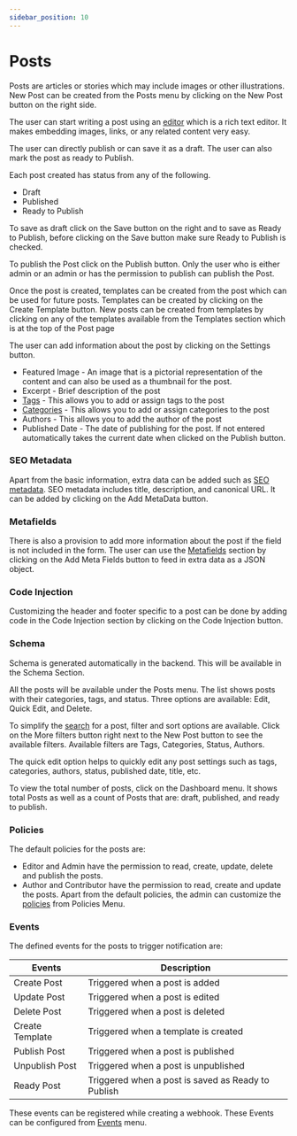 ```yaml
---
sidebar_position: 10
---
```


# Posts

Posts are articles or stories which may include images or other illustrations.
New Post can be created from the Posts menu by clicking on the New Post button on the right side.

The user can start writing a post using an [editor](/docs/features/powerful-editor) which is a rich text editor. It makes embedding images, links, or any related content very easy.

The user can directly publish or can save it as a draft. The user can also mark the post as ready to Publish.

Each post created has status from any of the following.

- Draft
- Published
- Ready to Publish

To save as draft click on the Save button on the right and to save as Ready to Publish, before clicking on the Save button make sure Ready to Publish is checked.

To publish the Post click on the Publish button. Only the user who is either admin or an admin or has the permission to publish can publish the Post.

Once the post is created, templates can be created from the post which can be used for future posts. Templates can be created by clicking on the Create Template button.
New posts can be created from templates by clicking on any of the templates available from the Templates section which is at the top of the Post page

The user can add information about the post by clicking on the Settings button.

- Featured Image - An image that is a pictorial representation of the content and can also be used as a thumbnail for the post.
- Excerpt - Brief description of the post
- [Tags](/docs/core-concepts/tags) - This allows you to add or assign tags to the post
- [Categories](/docs/core-concepts/categories) - This allows you to add or assign categories to the post
- Authors - This allows you to add the author of the post
- Published Date - The date of publishing for the post. If not entered automatically takes the current date when clicked on the Publish button.

### SEO Metadata

Apart from the basic information, extra data can be added such as [SEO metadata](/docs/features/search-engine-optimisation). SEO metadata includes title, description, and canonical URL. It can be added by clicking on the Add MetaData button.

### Metafields

There is also a provision to add more information about the post if the field is not included in the form. The user can use the [Metafields](/docs/features/extend-features) section by clicking on the Add Meta Fields button to feed in extra data as a JSON object.

### Code Injection

Customizing the header and footer specific to a post can be done by adding code in the Code Injection section by clicking on the Code Injection button.

### Schema
Schema is generated automatically in the backend. This will be available in the Schema Section.

All the posts will be available under the Posts menu. The list shows posts with their categories, tags, and status. Three options are available: Edit, Quick Edit, and Delete.

To simplify the [search](/docs/features/search-and-filtering) for a post, filter and sort options are available.
Click on the More filters button right next to the New Post button to see the available filters.
Available filters are Tags, Categories, Status, Authors.

The quick edit option helps to quickly edit any post settings such as tags, categories, authors, status, published date, title, etc.

To view the total number of posts, click on the Dashboard menu.
It shows total Posts as well as a count of Posts that are: draft, published, and ready to publish.

### Policies

The default policies for the posts are:

- Editor and Admin have the permission to read, create, update, delete and publish the posts.
- Author and Contributor have the permission to read, create and update the posts.
  Apart from the default policies, the admin can customize the [policies](/docs/core-concepts/policies) from Policies Menu.

### Events

The defined events for the posts to trigger notification are:

| Events          | Description                                        |
| --------------- | -------------------------------------------------- |
| Create Post     | Triggered when a post is added                     |
| Update Post     | Triggered when a post is edited                    |
| Delete Post     | Triggered when a post is deleted                   |
| Create Template | Triggered when a template is created               |
| Publish Post    | Triggered when a post is published                 |
| Unpublish Post  | Triggered when a post is unpublished               |
| Ready Post      | Triggered when a post is saved as Ready to Publish |

These events can be registered while creating a webhook. These Events can be configured from [Events](/docs/core-concepts/events) menu.

